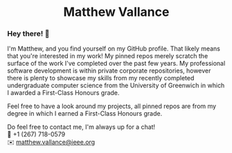 <h1 align="center">Matthew Vallance</h1>

### Hey there! 👋
I'm Matthew, and you find yourself on my GitHub profile. That likely means that you're interested in my work! My pinned repos merely scratch the surface of the work I've completed over the past few years. My professional software development is within private corporate repositories, however there is plenty to showcase my skills from my recently completed undergraduate computer science from the University of Greenwich in which I awarded a First-Class Honours grade.

Feel free to have a look around my projects, all pinned repos are from my degree in which I earned a First-Class Honours grade.

Do feel free to contact me, I'm always up for a chat!<br>
📲 +1 (267) 718-0579<br>
✉️ matthew.vallance@ieee.org
